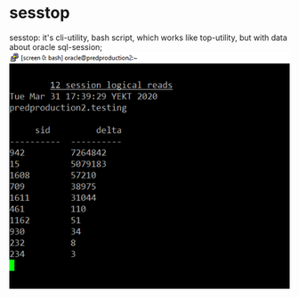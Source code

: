 # sesstop

sesstop: it's cli-utility, bash script, which works like top-utility, but with data about oracle sql-session;
![screen](screen.png)
